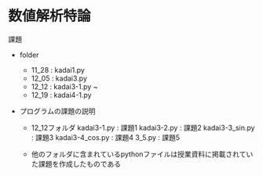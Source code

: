 # 数値解析特論

課題

- folder
  - 11_28 : kadai1.py
  - 12_05 : kadai3.py
  - 12_12 : kadai3-1.py ~
  - 12_19 : kadai4-1.py

- プログラムの課題の説明
  - 12_12フォルダ
    kadai3-1.py : 課題1
    kadai3-2.py : 課題2
    kadai3-3_sin.py : 課題3
    kadai3-4_cos.py : 課題4
    3_5.py : 課題5

  - 他のフォルダに含まれているpythonファイルは授業資料に掲載されていた課題を作成したものである